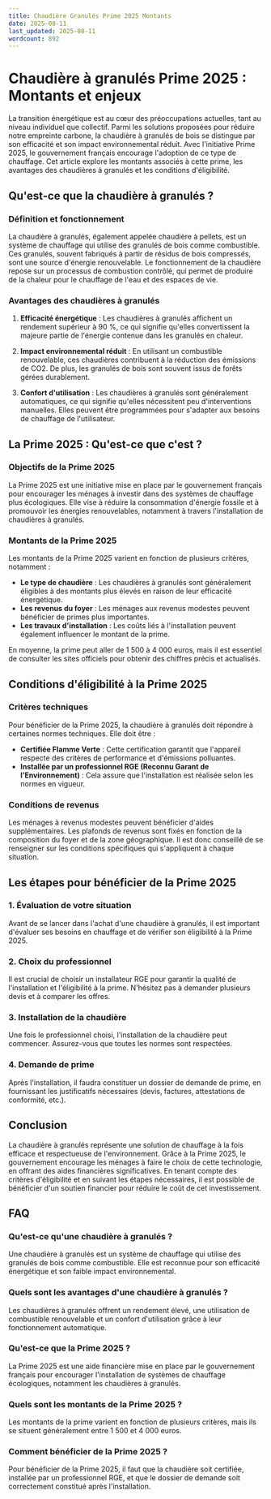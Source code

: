 ```yaml
---
title: Chaudière Granulés Prime 2025 Montants
date: 2025-08-11
last_updated: 2025-08-11
wordcount: 892
---
```


# Chaudière à granulés Prime 2025 : Montants et enjeux

La transition énergétique est au cœur des préoccupations actuelles, tant au niveau individuel que collectif. Parmi les solutions proposées pour réduire notre empreinte carbone, la chaudière à granulés de bois se distingue par son efficacité et son impact environnemental réduit. Avec l'initiative Prime 2025, le gouvernement français encourage l'adoption de ce type de chauffage. Cet article explore les montants associés à cette prime, les avantages des chaudières à granulés et les conditions d'éligibilité.

## Qu'est-ce que la chaudière à granulés ?

### Définition et fonctionnement

La chaudière à granulés, également appelée chaudière à pellets, est un système de chauffage qui utilise des granulés de bois comme combustible. Ces granulés, souvent fabriqués à partir de résidus de bois compressés, sont une source d'énergie renouvelable. Le fonctionnement de la chaudière repose sur un processus de combustion contrôlé, qui permet de produire de la chaleur pour le chauffage de l'eau et des espaces de vie.

### Avantages des chaudières à granulés

1. **Efficacité énergétique** : Les chaudières à granulés affichent un rendement supérieur à 90 %, ce qui signifie qu'elles convertissent la majeure partie de l'énergie contenue dans les granulés en chaleur.
   
2. **Impact environnemental réduit** : En utilisant un combustible renouvelable, ces chaudières contribuent à la réduction des émissions de CO2. De plus, les granulés de bois sont souvent issus de forêts gérées durablement.

3. **Confort d'utilisation** : Les chaudières à granulés sont généralement automatiques, ce qui signifie qu'elles nécessitent peu d'interventions manuelles. Elles peuvent être programmées pour s'adapter aux besoins de chauffage de l'utilisateur.

## La Prime 2025 : Qu'est-ce que c'est ?

### Objectifs de la Prime 2025

La Prime 2025 est une initiative mise en place par le gouvernement français pour encourager les ménages à investir dans des systèmes de chauffage plus écologiques. Elle vise à réduire la consommation d'énergie fossile et à promouvoir les énergies renouvelables, notamment à travers l'installation de chaudières à granulés.

### Montants de la Prime 2025

Les montants de la Prime 2025 varient en fonction de plusieurs critères, notamment :

- **Le type de chaudière** : Les chaudières à granulés sont généralement éligibles à des montants plus élevés en raison de leur efficacité énergétique.
- **Les revenus du foyer** : Les ménages aux revenus modestes peuvent bénéficier de primes plus importantes.
- **Les travaux d'installation** : Les coûts liés à l'installation peuvent également influencer le montant de la prime.

En moyenne, la prime peut aller de 1 500 à 4 000 euros, mais il est essentiel de consulter les sites officiels pour obtenir des chiffres précis et actualisés.

## Conditions d'éligibilité à la Prime 2025

### Critères techniques

Pour bénéficier de la Prime 2025, la chaudière à granulés doit répondre à certaines normes techniques. Elle doit être :

- **Certifiée Flamme Verte** : Cette certification garantit que l'appareil respecte des critères de performance et d'émissions polluantes.
- **Installée par un professionnel RGE (Reconnu Garant de l’Environnement)** : Cela assure que l'installation est réalisée selon les normes en vigueur.

### Conditions de revenus

Les ménages à revenus modestes peuvent bénéficier d'aides supplémentaires. Les plafonds de revenus sont fixés en fonction de la composition du foyer et de la zone géographique. Il est donc conseillé de se renseigner sur les conditions spécifiques qui s'appliquent à chaque situation.

## Les étapes pour bénéficier de la Prime 2025

### 1. Évaluation de votre situation

Avant de se lancer dans l'achat d'une chaudière à granulés, il est important d'évaluer ses besoins en chauffage et de vérifier son éligibilité à la Prime 2025.

### 2. Choix du professionnel

Il est crucial de choisir un installateur RGE pour garantir la qualité de l'installation et l'éligibilité à la prime. N'hésitez pas à demander plusieurs devis et à comparer les offres.

### 3. Installation de la chaudière

Une fois le professionnel choisi, l'installation de la chaudière peut commencer. Assurez-vous que toutes les normes sont respectées.

### 4. Demande de prime

Après l'installation, il faudra constituer un dossier de demande de prime, en fournissant les justificatifs nécessaires (devis, factures, attestations de conformité, etc.).

## Conclusion

La chaudière à granulés représente une solution de chauffage à la fois efficace et respectueuse de l'environnement. Grâce à la Prime 2025, le gouvernement encourage les ménages à faire le choix de cette technologie, en offrant des aides financières significatives. En tenant compte des critères d'éligibilité et en suivant les étapes nécessaires, il est possible de bénéficier d'un soutien financier pour réduire le coût de cet investissement.

## FAQ

### Qu'est-ce qu'une chaudière à granulés ?

Une chaudière à granulés est un système de chauffage qui utilise des granulés de bois comme combustible. Elle est reconnue pour son efficacité énergétique et son faible impact environnemental.

### Quels sont les avantages d'une chaudière à granulés ?

Les chaudières à granulés offrent un rendement élevé, une utilisation de combustible renouvelable et un confort d'utilisation grâce à leur fonctionnement automatique.

### Qu'est-ce que la Prime 2025 ?

La Prime 2025 est une aide financière mise en place par le gouvernement français pour encourager l'installation de systèmes de chauffage écologiques, notamment les chaudières à granulés.

### Quels sont les montants de la Prime 2025 ?

Les montants de la prime varient en fonction de plusieurs critères, mais ils se situent généralement entre 1 500 et 4 000 euros.

### Comment bénéficier de la Prime 2025 ?

Pour bénéficier de la Prime 2025, il faut que la chaudière soit certifiée, installée par un professionnel RGE, et que le dossier de demande soit correctement constitué après l'installation.